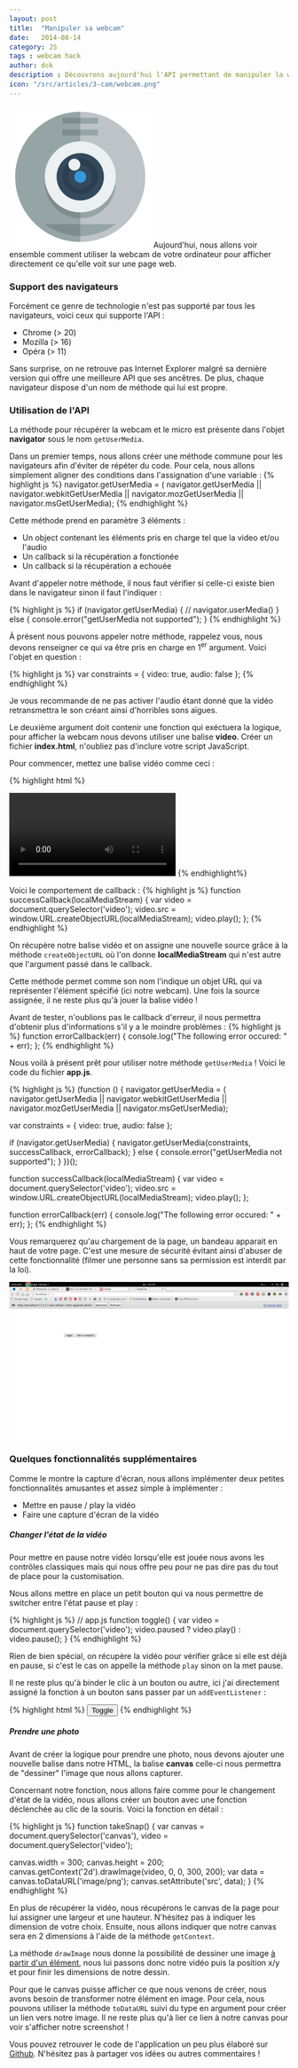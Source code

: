 ```yaml
---
layout: post
title:  "Manipuler sa webcam"
date:   2014-08-14
category: JS
tags : webcam hack
author: dck
description : Découvrons aujourd'hui l'API permettant de manipuler la webcam et le micro de votre utilisateur.
icon: "/src/articles/3-cam/webcam.png"
---
```


<img src="/src/articles/3-cam/webcam.png" class="pull-left" alt="Webcam" />
Aujourd'hui, nous allons voir ensemble comment utiliser la webcam de votre ordinateur pour afficher directement ce qu'elle voit sur une page web.

<h3 class="specialFloat"> Support des navigateurs</h3>

Forcément ce genre de technologie n'est pas supporté par tous les navigateurs, voici ceux qui supporte l'API :

<ul class="specialFloat">
<li> Chrome (> 20)</li>
<li> Mozilla (> 16)</li>
<li> Opéra (> 11)</li>
</ul>

Sans surprise, on ne retrouve pas Internet Explorer malgré sa dernière version qui offre une meilleure API que ses ancêtres.
De plus, chaque navigateur dispose d'un nom de méthode qui lui est propre.

### Utilisation de l'API
La méthode pour récupérer la webcam et le micro est présente dans l'objet **navigator** sous le nom `getUserMedia`.

Dans un premier temps, nous allons créer une méthode commune pour les navigateurs afin d'éviter de répéter du code. Pour cela, nous allons simplement aligner des conditions dans l'assignation d'une variable :
{% highlight js %}
navigator.getUserMedia = ( navigator.getUserMedia ||
                       navigator.webkitGetUserMedia ||
                       navigator.mozGetUserMedia ||
                       navigator.msGetUserMedia);
{% endhighlight %}

Cette méthode prend en paramètre 3 éléments :

- Un object contenant les éléments pris en charge tel que la video et/ou l'audio
- Un callback si la récupération a fonctionée
- Un callback si la récupération a echouée

Avant d'appeler notre méthode, il nous faut vérifier si celle-ci existe bien dans le navigateur sinon il faut l'indiquer :

{% highlight js %}
if (navigator.getUserMedia) {
  // navigator.userMedia()
} 
else {
  console.error("getUserMedia not supported");
}
{% endhighlight %}

À présent nous pouvons appeler notre méthode, rappelez vous, nous devons renseigner ce qui va être pris en charge en 1<sup>er</sup> argument. Voici l'objet en question :

{% highlight js %}
var constraints = {
  video: true,
  audio: false
};
{% endhighlight %}

Je vous recommande de ne pas activer l'audio étant donné que la vidéo retransmettra le son créant ainsi d'horribles sons aïgues.

Le deuxième argument doit contenir une fonction qui exéctuera la logique, pour afficher la webcam nous devons utiliser une balise **video**. Créer un fichier __index.html__, n'oubliez pas d'inclure votre script JavaScript.

Pour commencer, mettez une balise vidéo comme ceci :

{% highlight html %}
<!DOCTYPE html>
<html lang="en">
<head>
  <meta charset="UTF-8">
  <title>SnapCam</title>
  <script src="app.js"></script>
</head>
<body>
  <video></video>
</body>
</html>
{% endhighlight%}

Voici le comportement de callback : 
{% highlight js %}
function successCallback(localMediaStream) {
  var video = document.querySelector('video');
  video.src = window.URL.createObjectURL(localMediaStream);
  video.play();
};
{% endhighlight %}

On récupère notre balise vidéo et on assigne une nouvelle source grâce à la méthode `createObjectURL` où l'on donne __localMediaStream__ qui n'est autre que l'argument passé dans le callback. 

Cette méthode permet comme son nom l'indique un objet URL qui va représenter l'élément spécifié (ici notre webcam).
Une fois la source assignée, il ne reste plus qu'à jouer la balise vidéo !

Avant de tester, n'oublions pas le callback d'erreur, il nous permettra d'obtenir plus d'informations s'il y a le moindre problèmes :
{% highlight js %}
function errorCallback(err) {
  console.log("The following error occured: " + err);
};
{% endhighlight %}

Nous voilà à présent prêt pour utiliser notre méthode `getUserMedia` ! Voici le code du fichier **app.js**.

{% highlight js %}
(function () {
  navigator.getUserMedia = ( navigator.getUserMedia ||
                       navigator.webkitGetUserMedia ||
                       navigator.mozGetUserMedia ||
                       navigator.msGetUserMedia);

  var constraints = {
    video: true,
    audio: false
  };

  if (navigator.getUserMedia) {
    navigator.getUserMedia(constraints, successCallback, errorCallback);
  } 
  else {
    console.error("getUserMedia not supported");
  }
})();

function successCallback(localMediaStream) {
  var video = document.querySelector('video');
  video.src = window.URL.createObjectURL(localMediaStream);
  video.play();
};

function errorCallback(err) {
  console.log("The following error occured: " + err);
};
{% endhighlight %}

Vous remarquerez qu'au chargement de la page, un bandeau apparait en haut de votre page. C'est une mesure de sécurité évitant ainsi d'abuser de cette fonctionnalité (filmer une personne sans sa permission est interdit par la loi).

![Demande de confirmation](/src/articles/3-cam/screen.png)


### Quelques fonctionnalités supplémentaires

Comme le montre la capture d'écran, nous allons implémenter deux petites fonctionnalités amusantes et assez simple à implémenter :

- Mettre en pause / play la vidéo
- Faire une capture d'écran de la vidéo


##### Changer l'état de la vidéo
Pour mettre en pause notre vidéo lorsqu'elle est jouée nous avons les contrôles classiques mais qui nous offre peu pour ne pas dire pas du tout de place pour la customisation.

Nous allons mettre en place un petit bouton qui va nous permettre de switcher entre l'état pause et play :

{% highlight js %}
// app.js
function toggle() {
  var video = document.querySelector('video');
  video.paused ? video.play() : video.pause();
}
{% endhighlight %}

Rien de bien spécial, on récupère la vidéo pour vérifier grâce si elle est déjà en pause, si c'est le cas on appelle la méthode `play` sinon on la met pause.

Il ne reste plus qu'à binder le clic à un bouton ou autre, ici j'ai directement assigné la fonction à un bouton sans passer par un `addEventListener` :

{% highlight html %}
<button onclick="javascript:toggle()">Toggle</button>
{% endhighlight %}

##### Prendre une photo
Avant de créer la logique pour prendre une photo, nous devons ajouter une nouvelle balise dans notre HTML, la balise **canvas** celle-ci nous permettra de "dessiner" l'image que nous allons capturer. 

Concernant notre fonction, nous allons faire comme pour le changement d'état de la vidéo, nous allons créer un bouton avec une fonction déclenchée au clic de la souris. Voici la fonction en détail :

{% highlight js %}
function takeSnap() {
  var canvas = document.querySelector('canvas'),
  video = document.querySelector('video');

  canvas.width = 300;
  canvas.height = 200;
  canvas.getContext('2d').drawImage(video, 0, 0, 300, 200);
  var data = canvas.toDataURL('image/png');
  canvas.setAttribute('src', data);
}
{% endhighlight %}

En plus de récupérer la vidéo, nous récupérons le canvas de la page pour lui assigner une largeur et une hauteur. N'hésitez pas à indiquer les dimension de votre choix.
Ensuite, nous allons indiquer que notre canvas sera en 2 dimensions à l'aide de la méthode `getContext`. 

La méthode `drawImage` nous donne la possibilité de dessiner une image [à partir d'un élément](https://developer.mozilla.org/fr/docs/Tutoriel_canvas/Utilisation_d'images#drawImage), nous lui passons donc notre vidéo puis la position x/y et pour finir les dimensions de notre dessin.

Pour que le canvas puisse afficher ce que nous venons de créer, nous avons besoin de transformer notre élément en image. Pour cela, nous pouvons utiliser la méthode `toDataURL` suivi du type en argument pour créer un lien vers notre image. Il ne reste plus qu'à lier ce lien à notre canvas pour voir s'afficher notre screenshot !

Vous pouvez retrouver le code de l'application un peu plus élaboré sur [Github](https://github.com/Lille-Web/Snapcam). N'hésitez pas à partager vos idées ou autres commentaires !
